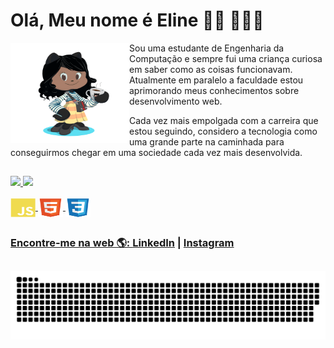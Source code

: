 # Olá, Meu nome é Eline 👋🏾 👩🏾‍💻

<div>
<img align="left" alt="eline-octacat" height="160em" width="190em" src="img/octacat.gif">
<div>
Sou uma estudante de Engenharia da Computação e sempre fui uma criança curiosa em saber como as coisas funcionavam. Atualmente em paralelo a faculdade estou aprimorando meus conhecimentos sobre desenvolvimento web.

Cada vez mais empolgada com a carreira que estou seguindo, considero a tecnologia como uma grande parte na caminhada para conseguirmos chegar em uma sociedade cada vez mais desenvolvida.
<div>
<div>

##

<a href="https://beacons.ai/elinefarias">
  <img height="190em" src="https://github-readme-stats.vercel.app/api?username=elinefarias&show_icons=true&theme=vue&include_all_commits=true&count_private=true"/>
  <img height="190em" src="https://github-readme-stats.vercel.app/api/top-langs/?username=elinefarias&layout=compact&langs_count=7&theme=vue"/>
</div>

<div style="display: inline_block"><br>
  <img align="center" alt="eline-Js" height="30" width="40" src="https://raw.githubusercontent.com/devicons/devicon/master/icons/javascript/javascript-plain.svg">
  <img align="center" alt="eline-HTML" height="30" width="40" src="https://raw.githubusercontent.com/devicons/devicon/master/icons/html5/html5-original.svg">
  <img align="center" alt="eline-CSS" height="30" width="40" src="https://raw.githubusercontent.com/devicons/devicon/master/icons/css3/css3-original.svg">
</div>

##
### Encontre-me na web 🌎: <a href="https://www.linkedin.com/in/eline-farias/" target="_blank">LinkedIn</a> |  <a href="https://www.instagram.com/farias_eline/" target="_blank">Instagram</a>
##

<div>
<img align="center" alt="eline-snake" height="auto" width="auto" src="img/github-user-contribution.svg">
</div>
<!-- Emojis utilizados https://www.webfx.com/tools/emoji-cheat-sheet/-->
